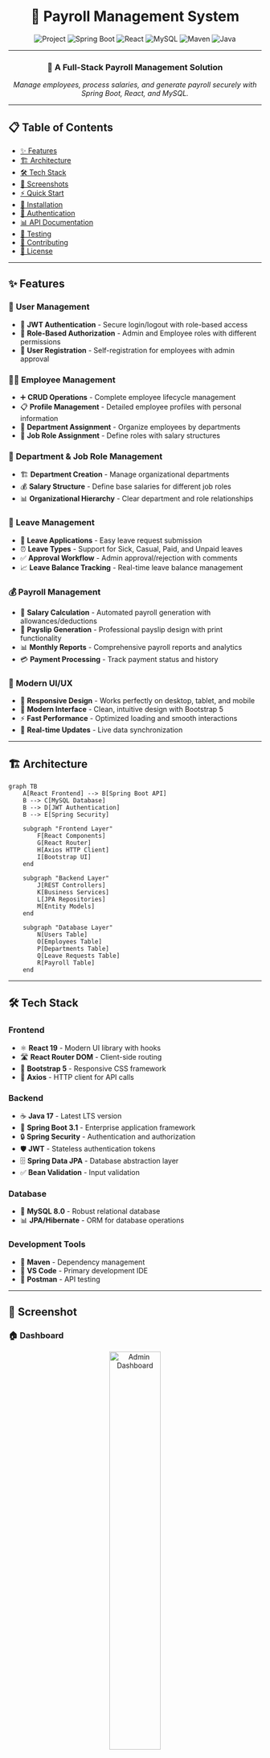 <div align="center">

# 💼 Payroll Management System  

![Project](https://img.shields.io/badge/Project-Payroll%20Management%20System-blue?style=for-the-badge&logo=workplace&logoColor=white)
![Spring Boot](https://img.shields.io/badge/Spring%20Boot-v3.1.0-6DB33F?style=for-the-badge&logo=springboot&logoColor=white)
![React](https://img.shields.io/badge/React-v19.1.1-61DAFB?style=for-the-badge&logo=react&logoColor=black)
![MySQL](https://img.shields.io/badge/MySQL-v8.0-4479A1?style=for-the-badge&logo=mysql&logoColor=white)
![Maven](https://img.shields.io/badge/Maven-v4.0.0-C71A36?style=for-the-badge&logo=apachemaven&logoColor=white)
![Java](https://img.shields.io/badge/Java-v17-007396?style=for-the-badge&logo=openjdk&logoColor=white)


---

### 🚀 A Full-Stack Payroll Management Solution  
*Manage employees, process salaries, and generate payroll securely with Spring Boot, React, and MySQL.*  

</div>


---

## 📋 Table of Contents

- [✨ Features](#-features)
- [🏗️ Architecture](#️-architecture)
- [🛠️ Tech Stack](#️-tech-stack)
- [📱 Screenshots](#-screenshots)
- [⚡ Quick Start](#-quick-start)
- [🔧 Installation](#-installation)
- [🔐 Authentication](#-authentication)
- [📊 API Documentation](#-api-documentation)
- [🧪 Testing](#-testing)
- [🤝 Contributing](#-contributing)
- [📄 License](#-license)

---

## ✨ Features

### 👤 **User Management**
- 🔐 **JWT Authentication** - Secure login/logout with role-based access
- 👥 **Role-Based Authorization** - Admin and Employee roles with different permissions
- 📝 **User Registration** - Self-registration for employees with admin approval

### 👨‍💼 **Employee Management**
- ➕ **CRUD Operations** - Complete employee lifecycle management
- 📋 **Profile Management** - Detailed employee profiles with personal information
- 🏢 **Department Assignment** - Organize employees by departments
- 💼 **Job Role Assignment** - Define roles with salary structures

### 🏢 **Department & Job Role Management**
- 🏗️ **Department Creation** - Manage organizational departments
- 💰 **Salary Structure** - Define base salaries for different job roles
- 📊 **Organizational Hierarchy** - Clear department and role relationships

### 📅 **Leave Management**
- 📝 **Leave Applications** - Easy leave request submission
- ⏰ **Leave Types** - Support for Sick, Casual, Paid, and Unpaid leaves
- ✅ **Approval Workflow** - Admin approval/rejection with comments
- 📈 **Leave Balance Tracking** - Real-time leave balance management

### 💰 **Payroll Management**
- 🧮 **Salary Calculation** - Automated payroll generation with allowances/deductions
- 📄 **Payslip Generation** - Professional payslip design with print functionality
- 📊 **Monthly Reports** - Comprehensive payroll reports and analytics
- 💳 **Payment Processing** - Track payment status and history

### 📱 **Modern UI/UX**
- 🎨 **Responsive Design** - Works perfectly on desktop, tablet, and mobile
- 🌟 **Modern Interface** - Clean, intuitive design with Bootstrap 5
- ⚡ **Fast Performance** - Optimized loading and smooth interactions
- 🔄 **Real-time Updates** - Live data synchronization

---

## 🏗️ Architecture

```mermaid
graph TB
    A[React Frontend] --> B[Spring Boot API]
    B --> C[MySQL Database]
    B --> D[JWT Authentication]
    B --> E[Spring Security]
    
    subgraph "Frontend Layer"
        F[React Components]
        G[React Router]
        H[Axios HTTP Client]
        I[Bootstrap UI]
    end
    
    subgraph "Backend Layer"
        J[REST Controllers]
        K[Business Services]
        L[JPA Repositories]
        M[Entity Models]
    end
    
    subgraph "Database Layer"
        N[Users Table]
        O[Employees Table]
        P[Departments Table]
        Q[Leave Requests Table]
        R[Payroll Table]
    end
```

---

## 🛠️ Tech Stack

### **Frontend**
- ⚛️ **React 19** - Modern UI library with hooks
- 🛣️ **React Router DOM** - Client-side routing
- 🎨 **Bootstrap 5** - Responsive CSS framework
- 🎯 **Axios** - HTTP client for API calls


### **Backend**
- ☕ **Java 17** - Latest LTS version
- 🍃 **Spring Boot 3.1** - Enterprise application framework
- 🔒 **Spring Security** - Authentication and authorization
- 🛡️ **JWT** - Stateless authentication tokens
- 🗄️ **Spring Data JPA** - Database abstraction layer
- ✅ **Bean Validation** - Input validation

### **Database**
- 🐬 **MySQL 8.0** - Robust relational database
- 📊 **JPA/Hibernate** - ORM for database operations

### **Development Tools**
- 🔧 **Maven** - Dependency management
- 📝 **VS Code** - Primary development IDE
- 🧪 **Postman** - API testing


---

## 📱 Screenshot

### 🏠 Dashboard
<div align="center">
  <img src="https://github.com/Sanjith7760/PayrollManagementSystem_Capestone_FullStackProject/blob/master/Screenshot%202025-09-02%20231157.png" alt="Admin Dashboard" width="45%">
</div>

---



## 🔧 Installation

### **Prerequisites**
- ☕ Java 17 or higher
- 📦 Node.js 22.17.0 or higher
- 📊 MySQL 8.0 or higher
- 🔧 Maven 3.9 or higher

### **Backend Setup**

1. **Configure Database**
```properties
# application.properties
spring.datasource.url=jdbc:mysql://localhost:3306/payroll_management_system
spring.datasource.username=root
spring.datasource.password=sanjith
```

2. **Run Backend**
```bash
Method 1: Using STS Interface 
Open your project in STS

File → Import → Existing Maven Projects → Select your PayrollManagementSystem folder

Right-click on your project in Package Explorer

Select "Run As" → "Spring Boot App"
```

### **Frontend Setup**

1. **Install Dependencies**
```bash
cd payroll-frontend
npm install
```

2. **Configure API URL**
```javascript
// src/services/api.js
const API_BASE_URL = 'http://localhost:8080/api/v1'
```

3. **Start Development Server**
```bash
npm run dev
```

---

## 🔐 Authentication

### **Default Credentials**

| Role | Username | Password | Access Level |
|------|----------|----------|--------------|
| 👑 Admin | `admin` | `password` | Full system access |
| 👤 Employee | `employee` | `password` | Limited access |

### **JWT Token Flow**
1. User login with credentials
2. Server validates and returns JWT token
3. Token stored in localStorage
4. Token sent in Authorization header for subsequent requests
5. Automatic token refresh on expiration

---

## 📊 API Documentation

### **Authentication Endpoints**
```http
POST /auth/register -> Register a new employee (role: EMPLOYEE)
POST /auth/login -> Login with email & password (returns JWT token)

```

### **Employee Management**
```http
GET /employees → Get all employees (Admin only)
GET /employees/{id} → Get details of a specific employee
GET /employees/me/profile → Get logged-in employee’s profile (Employee)
POST /employees → Add a new employee (Admin)
PUT /employees/{id} → Update employee details
DELETE /employees/{id} → Delete an employee

```

### **Leave Management**
```http
GET /leaves/pending → Get all pending leave requests (Admin)
GET /leaves/employee/{employeeId} → Get leave history of an employee
POST /leaves/employee/{employeeId} → Apply for leave (Employee)
PATCH /leaves/{leaveId}/approve → Approve leave request (Admin)
PATCH /leaves/{leaveId}/reject → Reject leave request (Admin)

```

### **Payroll Management**
```http
GET /payroll → Get all payroll records (Admin)
GET /payroll/my/{employeeId}/{year}/{month} → Get salary slip for logged-in employee
POST /payroll/generate/{employeeId} → Generate payroll for an employee (Admin)
PUT /payroll/{id} → Update payroll details
DELETE /payroll/{id} → Delete a payroll record

```

> 📖 **Full API Documentation**: Available at `http://localhost:8080/swagger-ui.html` and POSTMAN

---

## 🧪 Testing

### **Backend Testing**
```bash
#1. Run ALL Tests:
Right-click on the project name in Package Explorer

Select "Run As" → "JUnit Test"
```


## 🤝 Contributing

We welcome contributions! Please follow these steps:

1. 🍴 Fork the repository
2. 🌟 Create a feature branch (`git checkout -b feature/amazing-feature`)
3. 💾 Commit your changes (`git commit -m 'Add amazing feature'`)
4. 📤 Push to the branch (`git push origin feature/amazing-feature`)
5. 🔄 Open a Pull Request

### **Development Guidelines**
- 📝 Follow coding standards
- ✅ Write tests for new features
- 📚 Update documentation
- 🔍 Ensure all tests pass

---

## 🐛 Known Issues

- [ ] Email notifications for leave approvals (Coming soon)
- [ ] Advanced reporting dashboard (In development)

---


## 👏 Acknowledgments

- 🙏 **Spring Boot Team** - For the amazing framework
- ⚛️ **React Team** - For the powerful UI library
- 🎨 **Bootstrap Team** - For the responsive CSS framework
- 💡 **Open Source Community** - For continuous inspiration

---

<div align="center">

### 🌟 If you found this project helpful, please give it a star!

[![GitHub stars](https://img.shields.io/github/stars/yourusername/payroll-management-system?style=social)](https://github.com/yourusername/payroll-management-system/stargazers)
[![GitHub forks](https://img.shields.io/github/forks/yourusername/payroll-management-system?style=social)](https://github.com/yourusername/payroll-management-system/network/members)
[![GitHub issues](https://img.shields.io/github/issues/yourusername/payroll-management-system)](https://github.com/yourusername/payroll-management-system/issues)

**Made with ❤️ by [Shaik Ismail](https://github.com/Ismailshaik0906)**

*Happy Coding! 🚀*

</div>

---
